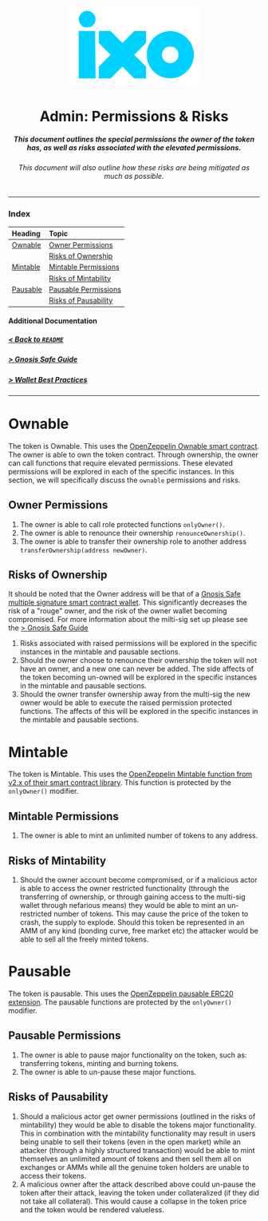 <div align="center">
    <img src="./logo.png"/>
    <h1>Admin: Permissions & Risks</h1>
    <h5>
        This document outlines the special permissions the owner of the token has, as well as risks associated with the elevated permissions.
    </h5>
    <h6>
        This document will also outline how these risks are being mitigated as much as possible.
    </h6>
</div>

---
### Index 

| Heading | Topic | 
|:--------|:------|
| [Ownable](#ownable) | [Owner Permissions](#owner-permissions)
| | [Risks of Ownership](#risks-of-ownership) 
| [Mintable](#mintable) | [Mintable Permissions](#mintable-permissions) 
|  | [Risks of Mintability](#risks-of-mintability) |
| [Pausable](#pausable) | [Pausable Permissions](#pausable-permissions) 
|  | [Risks of Pausability](#risks-of-pausability) |

#### Additional Documentation

##### [< Back to `README`](../README.md)
##### [> Gnosis Safe Guide](./gnosis_safe_guide.md)
##### [> Wallet Best Practices]()

---

# Ownable
The token is Ownable. This uses the [OpenZeppelin Ownable smart contract](https://docs.openzeppelin.com/contracts/3.x/api/access#Ownable). The owner is able to own the token contract. Through ownership, the owner can call functions that require elevated permissions. These elevated permissions will be explored in each of the specific instances. In this section, we will specifically discuss the `ownable` permissions and risks. 

## Owner Permissions 
1. The owner is able to call role protected functions `onlyOwner()`.
2. The owner is able to renounce their ownership `renounceOwnership()`.
3. The owner is able to transfer their ownership role to another address `transferOwnership(address newOwner)`.

## Risks of Ownership
It should be noted that the Owner address will be that of a [Gnosis Safe multiple signature smart contract wallet](https://docs.gnosis.io/safe/docs/contracts_intro/). This significantly decreases the risk of a "rouge" owner, and the risk of the owner wallet becoming compromised. For more information about the milti-sig set up please see the [> Gnosis Safe Guide](./gnosis_safe_guide.md)

1. Risks associated with raised permissions will be explored in the specific instances in the mintable and pausable sections. 
2. Should the owner choose to renounce their ownership the token will not have an owner, and a new one can never be added. The side affects of the token becoming un-owned will be explored in the specific instances in the mintable and pausable sections. 
3. Should the owner transfer ownership away from the multi-sig the new owner would be able to execute the raised permission protected functions. The affects of this will be explored in the specific instances in the mintable and pausable sections.  

# Mintable
The token is Mintable. This uses the [OpenZeppelin Mintable function from v2.x of their smart contract library](https://docs.openzeppelin.com/contracts/2.x/api/token/erc20#ERC20Mintable). This function is protected by the `onlyOwner()` modifier. 

## Mintable Permissions 
1. The owner is able to mint an unlimited number of tokens to any address. 

## Risks of Mintability
1. Should the owner account become compromised, or if a malicious actor is able to access the owner restricted functionality (through the transferring of ownership, or through gaining access to the multi-sig wallet through nefarious means) they would be able to mint an un-restricted number of tokens. This may cause the price of the token to crash, the supply to explode. Should this token be represented in an AMM of any kind (bonding curve, free market etc) the attacker would be able to sell all the freely minted tokens. 

# Pausable
The token is pausable. This uses the [OpenZeppelin pausable ERC20 extension](https://docs.openzeppelin.com/contracts/3.x/api/token/erc20#ERC20Pausable). The pausable functions are protected by the `onlyOwner()` modifier.  

## Pausable Permissions 
1. The owner is able to pause major functionality on the token, such as: transferring tokens, minting and burning tokens.
2. The owner is able to un-pause these major functions.

## Risks of Pausability
1. Should a malicious actor get owner permissions (outlined in the risks of mintability) they would be able to disable the tokens major functionality. This in combination with the mintability functionality may result in users being unable to sell their tokens (even in the open market) while an attacker (through a highly structured transaction) would be able to mint themselves an unlimited amount of tokens and then sell them all on exchanges or AMMs while all the genuine token holders are unable to access their tokens. 
2. A malicious owner after the attack described above could un-pause the token after their attack, leaving the token under collateralized (if they did not take all collateral). This would cause a collapse in the token price and the token would be rendered valueless. 
